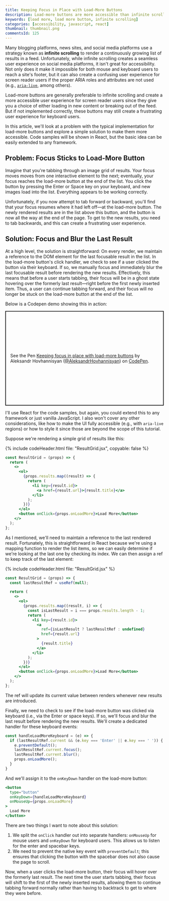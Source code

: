 ```yaml
---
title: Keeping Focus in Place with Load-More Buttons
description: Load-more buttons are more accessible than infinite scrolling, but they also steal keyboard focus when new content loads in. We can fix this by always focusing and blurring the last rendered result before loading in any new content.
keywords: [load more, load more button, infinite scrolling]
categories: [accessibility, javascript, react]
thumbnail: thumbnail.png
commentsId: 125
---
```


Many blogging platforms, news sites, and social media platforms use a strategy known as **infinite scrolling** to render a continuously growing list of results in a feed. Unfortunately, while infinite scrolling creates a seamless user experience on social media platforms, it isn't great for accessibility. Not only does it make it impossible for both mouse and keyboard users to reach a site's footer, but it can also create a confusing user experience for screen reader users if the proper ARIA roles and attributes are not used (e.g., [`aria-live`](https://gomakethings.com/how-and-why-to-use-aria-live/), among others).

Load-more buttons are generally preferable to infinite scrolling and create a more accessible user experience for screen reader users since they give you a choice of either loading in new content or breaking out of the feed. But if not implemented correctly, these buttons may still create a frustrating user experience for keyboard users.

In this article, we'll look at a problem with the typical implementation for load-more buttons and explore a simple solution to make them more accessible. Code samples will be shown in React, but the basic idea can be easily extended to any framework.

## Problem: Focus Sticks to Load-More Button

Imagine that you're tabbing through an image grid of results. Your focus moves moves from one interactive element to the next; eventually, your focus reaches the load-more button at the end of the list. You click the button by pressing the Enter or Space key on your keyboard, and new images load into the list. Everything appears to be working correctly.

Unfortunately, if you now attempt to tab forward or backward, you'll find that your focus resumes where it had left off—at the load-more button. The newly rendered results are in the list above this button, and the button is now all the way at the end of the page. To get to the new results, you need to tab backwards, and this can create a frustrating user experience.

## Solution: Focus and Blur the Last Result

At a high level, the solution is straightforward: On every render, we maintain a reference to the DOM element for the last focusable result in the list. In the load-more button's click handler, we check to see if a user clicked the button via their keyboard. If so, we manually focus and immediately blur the last focusable result before rendering the new results. Effectively, this means that before a user starts tabbing, their focus will be in a ghost state hovering over the formerly last result—right before the first newly inserted item. Thus, a user can continue tabbing forward, and their focus will no longer be stuck on the load-more button at the end of the list.

Below is a Codepen demo showing this in action:

<p class="codepen" data-height="300" data-slug-hash="rNGOBKv" data-preview="true" data-user="AleksandrHovhannisyan" style="height: 300px; box-sizing: border-box; display: flex; align-items: center; justify-content: center; border: 2px solid; margin: 1em 0; padding: 1em;">
  <span>See the Pen <a href="https://codepen.io/AleksandrHovhannisyan/pen/rNGOBKv">
  Keeping focus in place with load-more buttons</a> by Aleksandr Hovhannisyan (<a href="https://codepen.io/AleksandrHovhannisyan">@AleksandrHovhannisyan</a>)
  on <a href="https://codepen.io">CodePen</a>.</span>
</p>
<script async src="https://cpwebassets.codepen.io/assets/embed/ei.js"></script>

I'll use React for the code samples, but again, you could extend this to any framework or just vanilla JavaScript. I also won't cover any other considerations, like how to make the UI fully accessible (e.g., with `aria-live` regions) or how to style it since those are beyond the scope of this tutorial.

Suppose we're rendering a simple grid of results like this:

{% include codeHeader.html file: "ResultGrid.jsx", copyable: false %}
```jsx
const ResultGrid = (props) => {
  return (
    <>
      <ol>
        {props.results.map((result) => {
          return (
            <li key={result.id}>
              <a href={result.url}>{result.title}</a>
            </li>
          );
        })}
      </ol>
      <button onClick={props.onLoadMore}>Load More</button>
    </>
  );
};
```

As I mentioned, we'll need to maintain a reference to the last rendered result. Fortunately, this is straightforward in React because we're using a mapping function to render the list items, so we can easily determine if we're looking at the last one by checking its index. We can then assign a ref to keep track of the last element:

{% include codeHeader.html file: "ResultGrid.jsx" %}
```jsx
const ResultGrid = (props) => {
  const lastResultRef = useRef(null);

  return (
    <>
      <ol>
        {props.results.map((result, i) => {
          const isLastResult = i === props.results.length - 1;
          return (
            <li key={result.id}>
              <a
                ref={isLastResult ? lastResultRef : undefined}
                href={result.url}
              >
                {result.title}
              </a>
            </li>
          );
        })}
      </ol>
      <button onClick={props.onLoadMore}>Load More</button>
    </>
  );
};
```

The ref will update its current value between renders whenever new results are introduced.

Finally, we need to check to see if the load-more button was clicked via keyboard (i.e., via the Enter or space keys). If so, we'll focus and blur the last result before rendering the new results. We'll create a dedicated handler for these keyboard events:

```js
const handleLoadMoreKeyboard = (e) => {
  if (lastResultRef.current && (e.key === 'Enter' || e.key === ' ')) {
    e.preventDefault();
    lastResultRef.current.focus();
    lastResultRef.current.blur();
    props.onLoadMore();
  }
}
```

And we'll assign it to the `onKeyDown` handler on the load-more button:

```jsx
<button
  type="button"
  onKeyDown={handleLoadMoreKeyboard}
  onMouseUp={props.onLoadMore}
>
  Load More
</button>
```

There are two things I want to note about this solution:

1. We split the `onClick` handler out into separate handlers: `onMouseUp` for mouse users and `onKeyDown` for keyboard users. This allows us to listen for the enter and spacebar keys.
2. We need to prevent the native key event with `preventDefault`; this ensures that clicking the button with the spacebar does not also cause the page to scroll.

Now, when a user clicks the load-more button, their focus will hover over the formerly last result. The next time the user starts tabbing, their focus will shift to the first of the newly inserted results, allowing them to continue tabbing forward normally rather than having to backtrack to get to where they were before.

